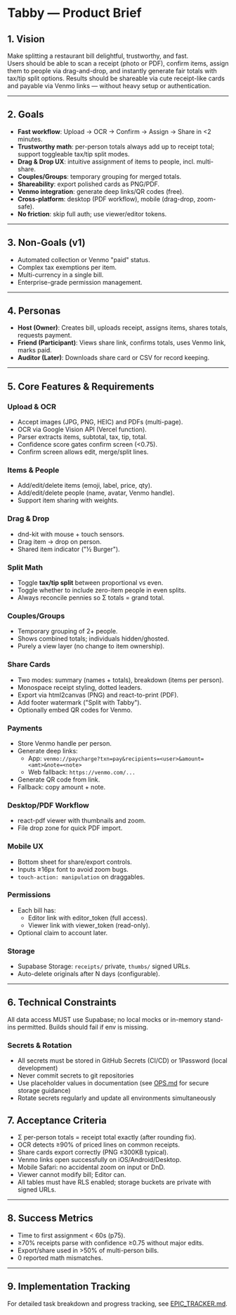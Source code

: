 # Tabby — Product Brief

## 1. Vision
Make splitting a restaurant bill delightful, trustworthy, and fast.  
Users should be able to scan a receipt (photo or PDF), confirm items, assign them to people via drag-and-drop, and instantly generate fair totals with tax/tip split options. Results should be shareable via cute receipt-like cards and payable via Venmo links — without heavy setup or authentication.

---

## 2. Goals
- **Fast workflow**: Upload → OCR → Confirm → Assign → Share in <2 minutes.
- **Trustworthy math**: per-person totals always add up to receipt total; support toggleable tax/tip split modes.
- **Drag & Drop UX**: intuitive assignment of items to people, incl. multi-share.
- **Couples/Groups**: temporary grouping for merged totals.
- **Shareability**: export polished cards as PNG/PDF.
- **Venmo integration**: generate deep links/QR codes (free).
- **Cross-platform**: desktop (PDF workflow), mobile (drag-drop, zoom-safe).
- **No friction**: skip full auth; use viewer/editor tokens.

---

## 3. Non-Goals (v1)
- Automated collection or Venmo "paid" status.
- Complex tax exemptions per item.
- Multi-currency in a single bill.
- Enterprise-grade permission management.

---

## 4. Personas
- **Host (Owner)**: Creates bill, uploads receipt, assigns items, shares totals, requests payment.  
- **Friend (Participant)**: Views share link, confirms totals, uses Venmo link, marks paid.  
- **Auditor (Later)**: Downloads share card or CSV for record keeping.

---

## 5. Core Features & Requirements

### Upload & OCR
- Accept images (JPG, PNG, HEIC) and PDFs (multi-page).
- OCR via Google Vision API (Vercel function).
- Parser extracts items, subtotal, tax, tip, total.
- Confidence score gates confirm screen (<0.75).
- Confirm screen allows edit, merge/split lines.

### Items & People
- Add/edit/delete items (emoji, label, price, qty).
- Add/edit/delete people (name, avatar, Venmo handle).
- Support item sharing with weights.

### Drag & Drop
- dnd-kit with mouse + touch sensors.
- Drag item → drop on person.
- Shared item indicator ("½ Burger").

### Split Math
- Toggle **tax/tip split** between proportional vs even.
- Toggle whether to include zero-item people in even splits.
- Always reconcile pennies so Σ totals = grand total.

### Couples/Groups
- Temporary grouping of 2+ people.
- Shows combined totals; individuals hidden/ghosted.
- Purely a view layer (no change to item ownership).

### Share Cards
- Two modes: summary (names + totals), breakdown (items per person).
- Monospace receipt styling, dotted leaders.
- Export via html2canvas (PNG) and react-to-print (PDF).
- Add footer watermark ("Split with Tabby").
- Optionally embed QR codes for Venmo.

### Payments
- Store Venmo handle per person.
- Generate deep links:
  - App: `venmo://paycharge?txn=pay&recipients=<user>&amount=<amt>&note=<note>`
  - Web fallback: `https://venmo.com/...`
- Generate QR code from link.
- Fallback: copy amount + note.

### Desktop/PDF Workflow
- react-pdf viewer with thumbnails and zoom.
- File drop zone for quick PDF import.

### Mobile UX
- Bottom sheet for share/export controls.
- Inputs ≥16px font to avoid zoom bugs.
- `touch-action: manipulation` on draggables.

### Permissions
- Each bill has:
  - Editor link with editor_token (full access).
  - Viewer link with viewer_token (read-only).
- Optional claim to account later.

### Storage
- Supabase Storage: `receipts/` private, `thumbs/` signed URLs.
- Auto-delete originals after N days (configurable).

---

## 6. Technical Constraints
All data access MUST use Supabase; no local mocks or in-memory stand-ins permitted. Builds should fail if env is missing.

### Secrets & Rotation
- All secrets must be stored in GitHub Secrets (CI/CD) or 1Password (local development)
- Never commit secrets to git repositories
- Use placeholder values in documentation (see [OPS.md](OPS.md) for secure storage guidance)
- Rotate secrets regularly and update all environments simultaneously

## 7. Acceptance Criteria
- Σ per-person totals = receipt total exactly (after rounding fix).
- OCR detects ≥90% of priced lines on common receipts.
- Share cards export correctly (PNG ≤300KB typical).
- Venmo links open successfully on iOS/Android/Desktop.
- Mobile Safari: no accidental zoom on input or DnD.
- Viewer cannot modify bill; Editor can.
- All tables must have RLS enabled; storage buckets are private with signed URLs.

---

## 8. Success Metrics
- Time to first assignment < 60s (p75).
- ≥70% receipts parse with confidence ≥0.75 without major edits.
- Export/share used in >50% of multi-person bills.
- 0 reported math mismatches.

---

## 9. Implementation Tracking
For detailed task breakdown and progress tracking, see [EPIC_TRACKER.md](EPIC_TRACKER.md).

